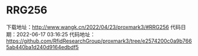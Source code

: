 # RRG256
下载地址：http://www.wangk.cn/2022/04/23/proxmark3/#RRG256
代码日期：2022-06-17 03:16:25
代码地址：https://github.com/RfidResearchGroup/proxmark3/tree/e2574200c0a9b7665ab440ba1d240d9164edbdf5
